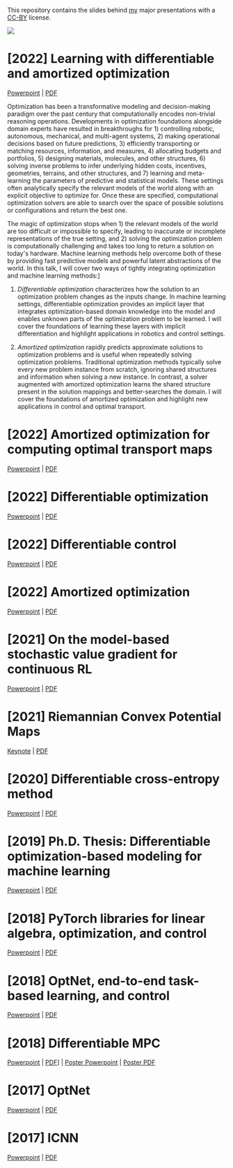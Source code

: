 This repository contains the slides behind [my](http://bamos.github.io) major
presentations with a [CC-BY](http://creativecommons.org/licenses/by/4.0/) license.

![](https://user-images.githubusercontent.com/707462/174943502-3e50162b-09a0-4e34-b7c2-c203d8729fce.gif)

# [2022] Learning with differentiable and amortized optimization
[Powerpoint](https://github.com/bamos/presentations/raw/main/2022.differentiable-amortized-optimization.pptx) |
[PDF](https://github.com/bamos/presentations/raw/main/2022.differentiable-amortized-optimization.pdf)

Optimization has been a transformative modeling and decision-making paradigm over the past century that computationally encodes non-trivial reasoning operations.  Developments in optimization foundations alongside domain experts have resulted in breakthroughs for 1) controlling robotic, autonomous, mechanical, and multi-agent systems, 2) making operational decisions based on future predictions, 3) efficiently transporting or matching resources, information, and measures, 4) allocating budgets and portfolios, 5) designing materials, molecules, and other structures, 6) solving inverse problems to infer underlying hidden costs, incentives, geometries, terrains, and other structures, and 7) learning and meta-learning the parameters of predictive and statistical models. These settings often analytically specify the relevant models of the world along with an explicit objective to optimize for. Once these are specified, computational optimization solvers are able to search over the space of possible solutions or configurations and return the best one.

The magic of optimization stops when 1) the relevant models of the world are too difficult or impossible to specify, leading to inaccurate or incomplete representations of the true setting, and 2) solving the optimization problem is computationally challenging and takes too long to return a solution on today's hardware. Machine learning methods help overcome both of these by providing fast predictive models and powerful latent abstractions of the world. In this talk, I will cover two ways of tightly integrating optimization and machine learning methods:]

1. *Differentiable optimization* characterizes how the solution to an optimization problem changes as the inputs change. In machine learning settings, differentiable optimization provides an implicit layer that integrates optimization-based domain knowledge into the model and enables unknown parts of the optimization problem to be learned. I will cover the foundations of learning these layers with implicit differentiation and highlight applications in robotics and control settings.

2. *Amortized optimization* rapidly predicts approximate solutions to optimization problems and is useful when repeatedly solving optimization problems. Traditional optimization methods typically solve every new problem instance from scratch, ignoring shared structures and information when solving a new instance. In contrast, a solver augmented with amortized optimization learns the shared structure present in the solution mappings and better-searches the domain. I will cover the foundations of amortized optimization and highlight new applications in control and optimal transport.

# [2022] Amortized optimization for computing optimal transport maps
[Powerpoint](https://github.com/bamos/presentations/raw/main/2022.amortized-optimal-transport.pptx) |
[PDF](https://github.com/bamos/presentations/raw/main/2022.amortized-optimal-transport.pdf)

# [2022] Differentiable optimization
[Powerpoint](https://github.com/bamos/presentations/raw/main/2022.differentiable-optimization.pptx) | [PDF](https://github.com/bamos/presentations/raw/main/2022.differentiable-optimization.pdf)

# [2022] Differentiable control

[Powerpoint](https://github.com/bamos/presentations/raw/main/2022.differentiable-control.pptx) | [PDF](https://github.com/bamos/presentations/raw/main/2022.differentiable-control.pdf)


# [2022] Amortized optimization

[Powerpoint](https://github.com/bamos/presentations/raw/main/2022.amortized-optimization.pptx) | [PDF](https://github.com/bamos/presentations/raw/main/2022.amortized-optimization.pdf)

# [2021] On the model-based stochastic value gradient for continuous RL

[Powerpoint](https://github.com/bamos/presentations/raw/main/2021.svg.pptx) | [PDF](https://github.com/bamos/presentations/raw/main/2021.svg.pdf)

# [2021] Riemannian Convex Potential Maps

[Keynote](https://github.com/bamos/presentations/raw/main/2021.rcpm.key) | [PDF](https://github.com/bamos/presentations/raw/main/2021.rcpm.pdf)

# [2020] Differentiable cross-entropy method

[Powerpoint](https://github.com/bamos/presentations/raw/main/2020.dcem.pptx) | [PDF](https://github.com/bamos/presentations/raw/main/2018.dcem.pdf)

# [2019] Ph.D. Thesis: Differentiable optimization-based modeling for machine learning

[Powerpoint](https://github.com/bamos/presentations/raw/main/2019.thesis.pptx) | [PDF](https://github.com/bamos/presentations/raw/main/2019.thesis.pdf)

# [2018] PyTorch libraries for linear algebra, optimization, and control

[Powerpoint](https://github.com/bamos/presentations/raw/main/2018.pytorchcon.pptx) | [PDF](https://github.com/bamos/presentations/raw/main/2018.pytorchcon.pdf)

# [2018] OptNet, end-to-end task-based learning, and control

[Powerpoint](https://github.com/bamos/presentations/raw/main/2018.optnet.ismp.pptx) | [PDF](https://github.com/bamos/presentations/raw/main/2017.optnet.ismp.pdf)

# [2018] Differentiable MPC

[Powerpoint](https://github.com/bamos/presentations/raw/main/2018.differentiable-mpc.pptx) | [PDF](https://github.com/bamos/presentations/raw/main/2018.differentiable-mpc.pdf)] | [Poster Powerpoint](https://github.com/bamos/presentations/raw/main/2018.differentiable-mpc-poster.pptx) | [Poster PDF](https://github.com/bamos/presentations/raw/main/2018.differentiable-mpc-poster.pdf)

# [2017] OptNet

[Powerpoint](https://github.com/bamos/presentations/raw/main/2017.optnet.pptx) | [PDF](https://github.com/bamos/presentations/raw/main/2017.optnet.pdf)

# [2017] ICNN

[Powerpoint](https://github.com/bamos/presentations/raw/main/2017.icnn.pptx) | [PDF](https://github.com/bamos/presentations/raw/main/2017.icnn.pdf)
